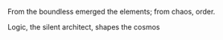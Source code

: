 From the boundless emerged the elements; from chaos, order.

Logic, the silent architect, shapes the cosmos
